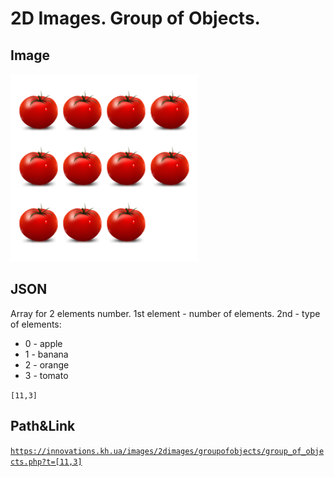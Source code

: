 # 2D Images. Group of Objects.
## Image

<img src = "images/group_of_objects.png">

## JSON
Array for 2 elements number. 1st element - number of elements. 2nd - type of elements:

* 0 - apple     
* 1 - banana     
* 2 - orange     
* 3 - tomato     

```[11,3]```

## Path&Link
<a href = "https://innovations.kh.ua/images/2dimages/groupofobjects/group_of_objects.php?t=[11,3]" target = "_blank">```https://innovations.kh.ua/images/2dimages/groupofobjects/group_of_objects.php?t=[11,3]```  </a>  
